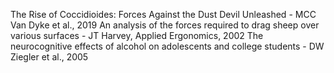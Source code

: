 The Rise of Coccidioides: Forces Against the Dust Devil Unleashed - MCC Van Dyke et al., 2019
An analysis of the forces required to drag sheep over various surfaces - JT Harvey, Applied Ergonomics, 2002
The neurocognitive effects of alcohol on adolescents and college students - DW Ziegler et al., 2005

